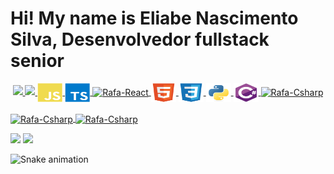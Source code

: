 # Hi! My name is Eliabe Nascimento Silva, Desenvolvedor fullstack senior

<div align="center">
  <a href="https://github.com/SilvaEngComp">
  <img height="180em" src="https://github-readme-stats.vercel.app/api?username=SilvaEngComp&show_icons=true&theme=dracula&include_all_commits=true&count_private=true"/>
  <img height="180em" src="https://github-readme-stats.vercel.app/api/top-langs/?username=SilvaEngComp&layout=compact&langs_count=7&theme=dracula"/>

  <img align="center" alt="Rafa-Js" height="30" width="40" src="https://raw.githubusercontent.com/devicons/devicon/master/icons/javascript/javascript-plain.svg">

  <img align="center" alt="Rafa-Ts" height="30" width="40" src="https://raw.githubusercontent.com/devicons/devicon/master/icons/typescript/typescript-plain.svg">

  <img align="center" alt="Rafa-React" height="30" width="40" src="https://img.shields.io/badge/Angular-DD0031?style=for-the-badge&logo=angular&logoColor=white">

  <img align="center" alt="Rafa-HTML" height="30" width="40" src="https://raw.githubusercontent.com/devicons/devicon/master/icons/html5/html5-original.svg">

  <img align="center" alt="Rafa-CSS" height="30" width="40" src="https://raw.githubusercontent.com/devicons/devicon/master/icons/css3/css3-original.svg">

  <img align="center" alt="Rafa-Python" height="30" width="40" src="https://raw.githubusercontent.com/devicons/devicon/master/icons/python/python-original.svg">

  <img align="center" alt="Rafa-Csharp" height="30" width="40" src="https://raw.githubusercontent.com/devicons/devicon/master/icons/csharp/csharp-original.svg">
  
   <img align="center" alt="Rafa-Csharp" height="30" width="40" src="https://img.shields.io/badge/PHP-777BB4?style=for-the-badge&logo=php&logoColor=white">

</div>

<div style="display: inline_block"><br>
<img align="center" alt="Rafa-Csharp" height="30" width="40" src="https://img.shields.io/badge/Markdown-000000?style=for-the-badge&logo=markdown&logoColor=white"/>

<img align="center" alt="Rafa-Csharp" height="30" width="40" src="https://img.shields.io/badge/Ionic-3880FF?style=for-the-badge&logo=ionic&logoColor=white"/>
  </div>

<div>

  <a href = "mailto:contatoSilvaEngComp@gmail.com"><img src="https://img.shields.io/badge/-Gmail-%23333?style=for-the-badge&logo=gmail&logoColor=white" target="_blank"></a>
  <a href="https://www.linkedin.com/in/eliabe-nascimento-silva-08093779/" target="_blank"><img src="https://img.shields.io/badge/-LinkedIn-%230077B5?style=for-the-badge&logo=linkedin&logoColor=white" target="_blank"></a>

  ![Snake animation](https://github.com/SilvaEngComp/SilvaEngComp/blob/output/github-contribution-grid-snake.svg)

</div>

